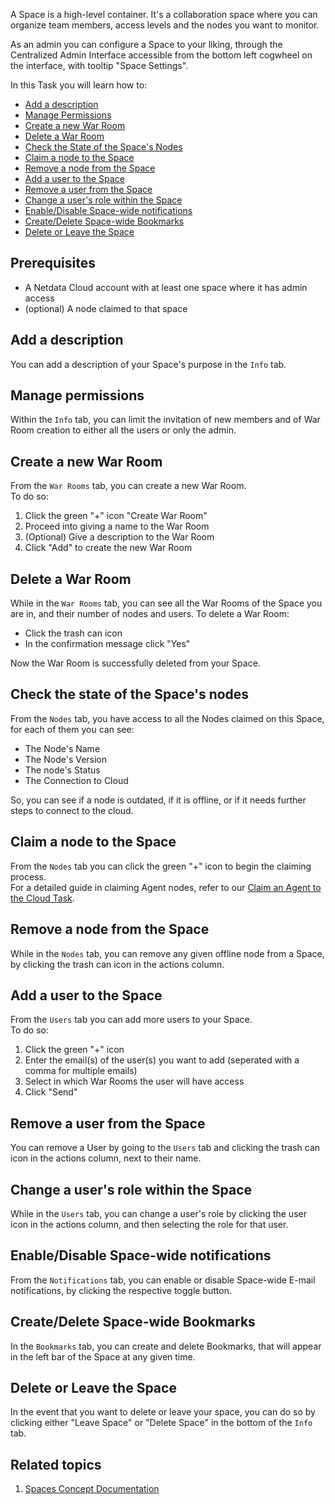 <!--
title: "Space administration"
sidebar_label: "Space administration"
custom_edit_url: "https://github.com/netdata/learn/blob/master/docs/tasks/space-administration.md"
learn_status: "Published"
learn_topic_type: "Tasks"
learn_rel_path: ""
learn_docs_purpose: "Instructions on how an admin can configure a space"
learn_repo_doc: "True"
-->

A Space is a high-level container. It's a collaboration space where you can organize team members, access levels and the
nodes you want to monitor.

As an admin you can configure a Space to your liking, through the Centralized Admin Interface accessible from the bottom
left cogwheel on the interface, with tooltip "Space Settings".

In this Task you will learn how to:

- [Add a description](#add-a-description)
- [Manage Permissions](#manage-permissions)
- [Create a new War Room](#create-a-new-war-room)
- [Delete a War Room](#delete-a-war-room)
- [Check the State of the Space's Nodes](#check-the-state-of-the-spaces-nodes)
- [Claim a node to the Space](#claim-a-node-to-the-space)
- [Remove a node from the Space](#remove-a-node-from-the-space)
- [Add a user to the Space](#add-a-user-to-the-space)
- [Remove a user from the Space](#remove-a-user-from-the-space)
- [Change a user's role within the Space](#change-a-users-role-within-the-space)
- [Enable/Disable Space-wide notifications](#enabledisable-space-wide-notifications)
- [Create/Delete Space-wide Bookmarks](#createdelete-space-wide-bookmarks)
- [Delete or Leave the Space](#delete-or-leave-the-space)

## Prerequisites

- A Netdata Cloud account with at least one space where it has admin access
- (optional) A node claimed to that space

## Add a description

You can add a description of your Space's purpose in the `Info` tab.

## Manage permissions

Within the `Info` tab, you can limit the invitation of new members and of War Room creation to either
all the users or only the admin.

## Create a new War Room

From the `War Rooms` tab, you can create a new War Room.  
To do so:

1. Click the green "+" icon "Create War Room"
2. Proceed into giving a name to the War Room
3. (Optional) Give a description to the War Room
4. Click "Add" to create the new War Room

## Delete a War Room

While in the `War Rooms` tab, you can see all the War Rooms of the Space you are in, and their number of nodes and
users. To delete a War Room:

- Click the trash can icon
- In the confirmation message click "Yes"

Now the War Room is successfully deleted from your Space.

## Check the state of the Space's nodes

From the `Nodes` tab, you have access to all the Nodes claimed on this Space, for each of them you can see:

- The Node's Name
- The Node's Version
- The node's Status
- The Connection to Cloud

So, you can see if a node is outdated, if it is offline, or if it needs further steps to connect to the cloud.

## Claim a node to the Space

From the `Nodes` tab you can click the green "+" icon to begin the claiming process.  
For a detailed guide in claiming Agent nodes, refer to
our [Claim an Agent to the Cloud Task](https://github.com/netdata/netdata/blob/master/docs/tasks/general-configuration/claim-an-agent-to-the-hub.md).

## Remove a node from the Space

While in the `Nodes` tab, you can remove any given offline node from a Space, by clicking the trash can icon in the
actions column.

## Add a user to the Space

From the `Users` tab you can add more users to your Space.  
To do so:

1. Click the green "+" icon
2. Enter the email(s) of the user(s) you want to add (seperated with a comma for multiple emails)
3. Select in which War Rooms the user will have access
4. Click "Send"

## Remove a user from the Space

You can remove a User by going to the `Users` tab and clicking the trash can icon in the actions column, next to their
name.

## Change a user's role within the Space

While in the `Users` tab, you can change a user's role by clicking the user icon in the actions column, and then
selecting the role for that user.

## Enable/Disable Space-wide notifications

From the `Notifications` tab, you can enable or disable Space-wide E-mail notifications, by clicking the respective
toggle button.

## Create/Delete Space-wide Bookmarks

In the `Bookmarks` tab, you can create and delete Bookmarks, that will appear in the left bar of the Space at any given
time.

## Delete or Leave the Space

In the event that you want to delete or leave your space, you can do so by clicking either "Leave Space" or "Delete
Space" in the bottom of the `Info` tab.

## Related topics

1. [Spaces Concept Documentation](https://github.com/netdata/learn/blob/master/docs/concepts/netdata-hub/spaces.md)